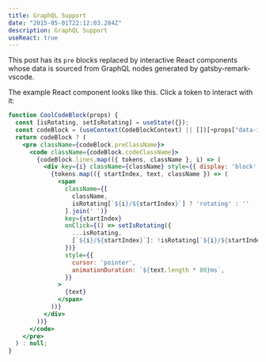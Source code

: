 ```yaml
---
title: GraphQL Support
date: "2015-05-01T22:12:03.284Z"
description: GraphQL Support
useReact: true
---
```


This post has its `pre` blocks replaced by interactive React components whose data is sourced from GraphQL nodes generated by gatsby-remark-vscode.

The example React component looks like this. Click a token to interact with it:

```jsx
function CoolCodeBlock(props) {
  const [isRotating, setIsRotating] = useState({});
  const codeBlock = (useContext(CodeBlockContext) || [])[+props["data-index"]];
  return codeBlock ? (
    <pre className={codeBlock.preClassName}>
      <code className={codeBlock.codeClassName}>
        {codeBlock.lines.map(({ tokens, className }, i) => (
          <div key={i} className={className} style={{ display: 'block' }}>
            {tokens.map(({ startIndex, text, className }) => (
              <span
                className={[
                  className,
                  isRotating[`${i}/${startIndex}`] ? 'rotating' : ''
                ].join(' ')}
                key={startIndex}
                onClick={() => setIsRotating({
                  ...isRotating,
                  [`${i}/${startIndex}`]: !isRotating[`${i}/${startIndex}`],
                })}
                style={{
                  cursor: 'pointer',
                  animationDuration: `${text.length * 80}ms`,
                }}
              >
                {text}
              </span>
            ))}
          </div>
        ))}
      </code>
    </pre>
  ) : null;
}
```
